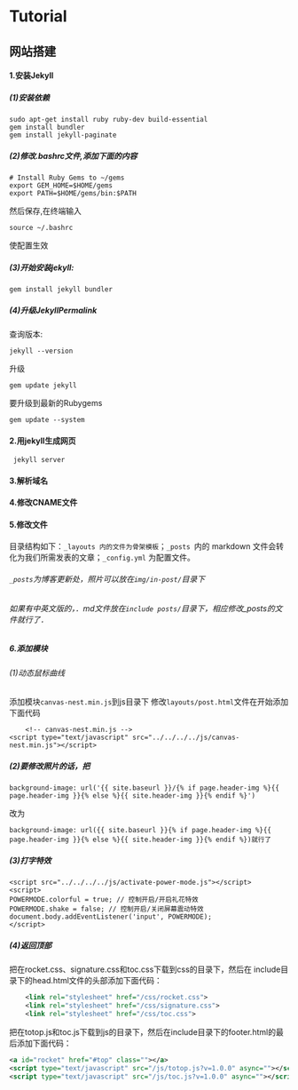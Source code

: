 
# Tutorial
## 网站搭建
#### 1.安装Jekyll
##### (1)安装依赖
```
sudo apt-get install ruby ruby-dev build-essential
gem install bundler
gem install jekyll-paginate
```
##### (2)修改.bashrc文件,添加下面的内容
```
# Install Ruby Gems to ~/gems
export GEM_HOME=$HOME/gems
export PATH=$HOME/gems/bin:$PATH
```
然后保存,在终端输入
```
source ~/.bashrc
```
使配置生效
##### (3)开始安装jekyll:
```
gem install jekyll bundler
```
##### (4)升级JekyllPermalink
查询版本:
```
jekyll --version
```
升级
```
gem update jekyll
```
要升级到最新的Rubygems
```
gem update --system
```
#### 2.用jekyll生成网页
```
 jekyll server
```
#### 3.解析域名
#### 4.修改CNAME文件
#### 5.修改文件
目录结构如下：`_layouts 内的文件为骨架模板`；`_posts `内的 markdown 文件会转化为我们所需发表的文章；`_config.yml` 为配置文件。
###### `_posts`为博客更新处，照片可以放在`img/in-post/`目录下
###### 如果有中英文版的，．md文件放在`include posts/`目录下，相应修改_posts的文件就行了．
##### 6.添加模块
###### (1)动态鼠标曲线
添加模块`canvas-nest.min.js`到js目录下
修改`layouts/post.html`文件在开始添加下面代码
```
    <!-- canvas-nest.min.js -->
<script type="text/javascript" src="../../../../js/canvas-nest.min.js"></script>
```
##### (2)要修改照片的话，把
```
background-image: url('{{ site.baseurl }}/{% if page.header-img %}{{ page.header-img }}{% else %}{{ site.header-img }}{% endif %}')
```
改为
```
background-image: url({{ site.baseurl }}{% if page.header-img %}{{ page.header-img }}{% else %}{{ site.header-img }}{% endif %})就行了
```
##### (3)打字特效
```
<script src="../../../../js/activate-power-mode.js"></script>
<script>
POWERMODE.colorful = true; // 控制开启/开启礼花特效  
POWERMODE.shake = false; // 控制开启/关闭屏幕震动特效  
document.body.addEventListener('input', POWERMODE);
</script>
```
##### (4)返回顶部
把在rocket.css、signature.css和toc.css下载到css的目录下，然后在   include目录下的head.html文件的头部添加下面代码：
```xml
    <link rel="stylesheet" href="/css/rocket.css">
    <link rel="stylesheet" href="/css/signature.css">
    <link rel="stylesheet" href="/css/toc.css">
```
把在totop.js和toc.js下载到js的目录下，然后在include目录下的footer.html的最后添加下面代码：
```xml
<a id="rocket" href="#top" class=""></a>
<script type="text/javascript" src="/js/totop.js?v=1.0.0" async=""></script>
<script type="text/javascript" src="/js/toc.js?v=1.0.0" async=""></script>
```

